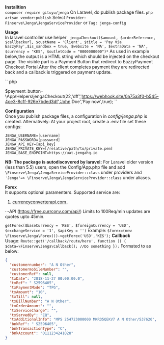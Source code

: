 **Installtion**<br>
``
composer require gituyu/jenga
``
On Laravel, do publish package files.
``
php artsan vendor:publish
``
Select  ``Provider: Finserve\Jenga\JengaServiceProvider`` or ``Tag: jenga-config``

**Usage**<br>
In laravel controller use helper ``
jengaCheckout($amount, $orderReference, $callbackurl, $custName = 'Client', $title = 'Pay Via EazzyPay',$is_sandbox = true, $website = 'NA', $extraData = 'NA', $currency = "KES", $outletCode = "0000000000")*``
As used in example below,the output is a HTML string which should be injected on the checkout page. The visible part is a Payment Button that redirect to EazzyPayment Checkout Portal.After the client completes payment they are redirected back and a callback is triggered on payment update.

``
php

$payment_button= \App\Helpers\jengaCheckout(22,'dff','https://webhook.site/0a75a3f0-b545-4ce3-8c1f-926e7bded3df','John Doe','Pay now',true);
``

**Configuration**<br>
Once you publish package files, a configuration in *config/jenga.php* is created.
Alternatively:
At your project root, create a .env file set these configs:

`JENGA_USERNAME=[username]` <br>
`JENGA_PASSWORD=[password]` <br>
`JENGA_API_KEY=[api_key]` <br>
`JENGA_PRIVATE_KEY=[/relative/path/to/private.pem]` <br>
`JENGA_BASE_ENDPOINT=https://uat.jengahq.io`<br>


**NB: The package is autodiscovered by laravel:** For Laravel older version (less than 5.5) users, open the Config/App.php file and add `\Finserve\Jenga\JengaServiceProvider::class` under providers
and ` 'Jenga'=> \Finserve\Jenga\JengaServiceProvider::class` under aliases.

**Forex**<br>
It supports optional paramenters. Supported service are:
1. [currencyconverterapi.com ](www.currencyconverterapi.com).

⋅⋅⋅API (https://free.currconv.com/api/) Limits to 100Req/min updates are quotes upto 45min.

``
getForex($baseCurrency = 'KES', $foreignCurrency = 'USD', $exchangeService = '1', $apiKey = '')
``
Example:
``
    $forex=(new \Finserve\Jenga\Forex())->getForex('USD','KES');
``
**Callback**<br>
Usage:
``
Route::get('/callback/route/here', function () {
    $data=\Finserve\Jenga\Callback();
    //Do something
});
``
Formated to as below:
```json
{
  "customernumber": "A N Other",
  "customermobileNumber": "",
  "customerRef": null,
  "txDate": "2018-11-27 00:00:00.0",
  "txRef": " S2596405",
  "txPaymentMode": "TPG",
  "txAmount": "10",
  "txTill": null,
  "txBillNumber": "A N Other",
  "txOrderAmount": "",
  "txServiceCharge": "",
  "txServedBy": "EQ",
  "txAdditionalInfo": "MPS 254723000000 MKR35QEKV7 A N Other/537620",
  "bnkRef": " S2596405",
  "bnkTransactionType": "C",
  "bnkAccount": "0111234241028"
}
```
